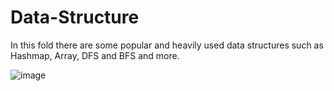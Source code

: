 # Data-Structure

In this fold there are some popular and heavily used data structures such as Hashmap, Array, DFS and BFS and more.

![image](https://user-images.githubusercontent.com/55123523/224850228-48cfeb24-377f-4973-9200-e806d59a8ce4.png)
